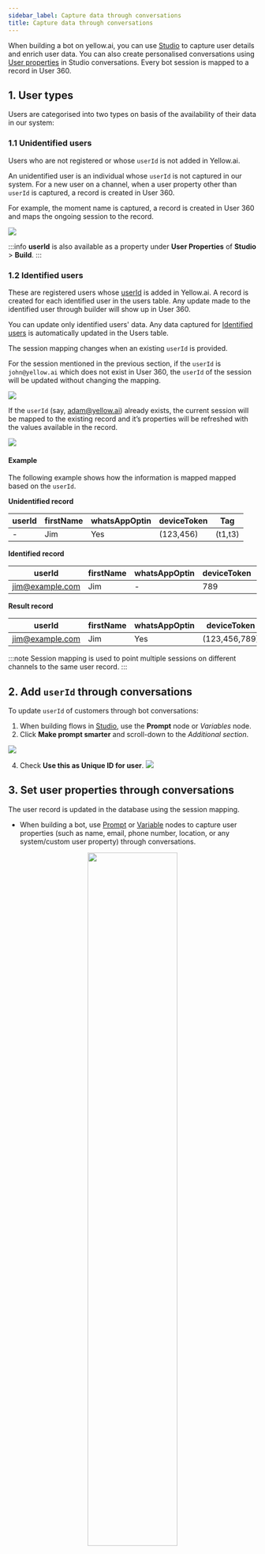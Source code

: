 ```yaml
---
sidebar_label: Capture data through conversations
title: Capture data through conversations
---
```

When building a bot on yellow.ai, you can use [Studio](https://docs.yellow.ai/docs/platform_concepts/studio/overview/) to capture user details and enrich user data. You can also create personalised conversations using [User properties](https://docs.yellow.ai/docs/platform_concepts/engagement/cdp/user_data_segments/manage_user_data#manage-user-properties) in Studio conversations. Every bot session is mapped to a record in User 360.

## 1. User types
Users are categorised into two types on basis of the availability of their data in our system:


### 1.1 Unidentified users

Users who are not registered or whose `userId` is not added in Yellow.ai.	

An unidentified user is an individual whose `userId` is not captured in our system. For a new user on a channel, when a user property other than `userId` is captured, a record is created in User 360.

For example, the moment name is captured, a record is created in User 360 and maps the ongoing session to the record.

![](https://i.imgur.com/k35p40f.png)

:::info
**userId** is also available as a property under **User Properties** of  **Studio** > **Build**.
:::

### 1.2 Identified users 

These are registered users whose [userId](https://docs.yellow.ai/docs/platform_concepts/engagement/cdp/enriching_user_profiles/user_id/) is added in Yellow.ai. A record is created for each identified user in the users table. Any update made to the identified user through builder will show up in User 360.

You can update only identified users' data. Any data captured for [Identified users](https://docs.yellow.ai/docs/platform_concepts/engagement/cdp/enriching_user_profiles/builder_capture_data/#what-are-identified-users) is automatically updated in the Users table.

The session mapping changes when an existing `userId` is provided.

For the session mentioned in the previous section, if the `userId` is `john@yellow.ai` which does not exist in User 360, the `userId` of the session will be updated without changing the mapping.

![](https://secure-res.craft.do/v2/WvXLj9MBoxwsE1JhYdg5yCRjnyWs6uzQFF5i9xuHdDFzqh7sYqt3Rxr7pB68h7BeZhVVPU5iyTT9SaFto6iN7CoxM68rVUsJbhVTgb947xypNtqo1s3MWEsC8zCsa12quWXVsHx46LoJ3jLpN3CfqDCovop7ENkfwyCyDNpCEmPPvqik9YTHqNrwLrkfHqktxjo6ZD3VhoYdAxbup34V4gUQw5o2mPL8n6jDYhorDfBmqwY5ENzPrwdsSvn6L7Cw2e7MVh8QTgLDEYNmFa5Y24Fg6439hMqU1YtvuGk9Ag8B2cNj72/Image.jpg)

  

If the `userId` (say, adam@yellow.ai) already exists, the current session will be mapped to the existing record and it’s properties will be refreshed with the values available in the record.

![](https://secure-res.craft.do/v2/WvXLj9MBoxwsE1JhYdg5yCRjnyWs6uzQFF5i9xuHdDFzqh7sYqt3Rxr7pB68h7BeZhVVPU5iyTT9SaFto6iN7CoxM68rVUsJbhVTgb947xypNtqo1s3MWEsC8zCsa12quWXVsHx46LoJ3jLpN3CfqDCowLVqsYQnENyjT2hddNejsC5xzh2MmP8AiEK2sEJWGVSYLjEWVAdBsgevad1WU5xQjGBf78caLXZxsRmLX8Y6MDasCCPp4MBV1Bpu6Go8jJA9gsNscVBiMgCWHL222hHxL7p8N2PKsvheEqwV9AWKGyrDDJ/Image.jpg)

 #### Example
 The following example shows how the information is mapped mapped based on the `userId`.
  
 **Unidentified record**

userId | firstName | whatsAppOptin | deviceToken | Tag
------- | ------------ | ------------ | -------- | ----
- | Jim | Yes | (123,456) | (t1,t3)


**Identified record**

  userId | firstName | whatsAppOptin | deviceToken | Tag
------- | ---------- | ---------- | -------- | -------
jim@example.com | Jim | - | 789 | (t1,t2)
  

**Result record**

userId | firstName | whatsAppOptin | deviceToken | Tag
----- | -------- | -------- | ------------- | -------
jim@example.com | Jim | Yes | (123,456,789) | (t1,t2,t3)

:::note
Session mapping is used to point multiple sessions on different channels to the same user record. 
:::

## 2. Add `userId` through conversations

To update `userId` of customers through bot conversations:

1. When building flows in [Studio](https://docs.yellow.ai/docs/platform_concepts/studio/overview/), use the **Prompt** node or *Variables* node. 
3. Click **Make prompt smarter** and scroll-down to the *Additional section*.  

 ![](https://i.imgur.com/t2p6uHD.png)

4. Check **Use this as Unique ID for user**.
   ![](https://i.imgur.com/7TPjvkH.png)



## 3. Set user properties through conversations

The user record is updated in the database using the session mapping. 

* When building a bot, use [Prompt](https://docs.yellow.ai/docs/platform_concepts/studio/build/nodes/prompt-nodes) or [Variable](https://docs.yellow.ai/docs/platform_concepts/studio/build/bot-variables/#412-variables--action-node) nodes to capture user properties (such as name, email, phone number, location, or any system/custom user property) through conversations.

<center>
<img src="https://i.imgur.com/p6DvR3D.png" width="60%"/>
</center>

* To extract data from a payload, use the **Input** node and store information in the relevant user property. For example, fetch user details from the user add event payload and store them in relevant user properties. 

   ![](https://i.imgur.com/0kX3iJT.png)



<center>
<img  src="https://i.imgur.com/7ltkBj4.png" width="40%"/>
</center>


## 4. Fetch user properties in conversations

You can also fetch user properties in conversations using the **Text** node. For example, Hi {{{variables.user_name}}} - the value is fetched from the user record mapped to the current session. Use these variables to create personalised conversations.

![](https://i.imgur.com/tFyoRXF.png)


